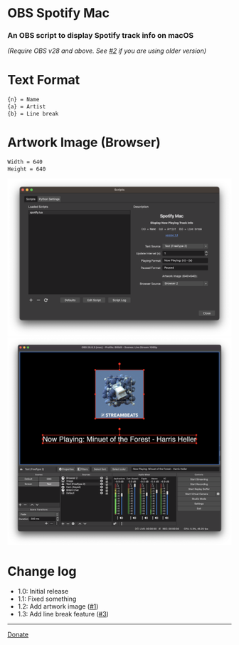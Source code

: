 # OBS Spotify Mac
### An OBS script to display Spotify track info on macOS

_(Require OBS v28 and above. See [#2](https://github.com/RayPS/obs-spotify-mac/issues/2) if you are using older version)_

# Text Format
```
{n} = Name
{a} = Artist
{b} = Line break
```
# Artwork Image (Browser)
```
Width = 640
Height = 640
```

![screenshot](Screenshot%202023-04-11%20at%2010.04.55%402x.png)
![screenshot](Screenshot%202022-11-24%20at%2014.41.59%402x.png)

# Change log
- 1.0: Initial release
- 1.1: Fixed something
- 1.2: Add artwork image ([#1](https://github.com/RayPS/obs-spotify-mac/issues/1))
- 1.3: Add line break feature ([#3](https://github.com/RayPS/obs-spotify-mac/issues/3))

---
[Donate](https://paypal.me/rayps)